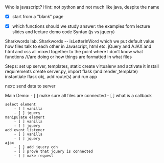 Who is javascript? Hint: not python and not much like java, despite the name


- [x] start from a "blank" page
- [x] which functions should we study
        answer: the examples form lecture slides and lecture demo code
Syntax (js vs jquery)


Sharkwords lab.
    Sharkwords -- isLetterInWord
    which we put default value
    how files talk to each other in Javascript, html etc.
    jQuery and AJAX and html and css all mixed together to the point where I don’t know what functions ///are doing or how things are formatted in what files

Steps:
    set up server, templates, static
        create virtualenv and activate it
        install requirements
        create server.py, import flask (and render_template)
        instantiate flask obj, add route(s) and run app


next: send data to server

Main Demo:
    - [ ] make sure all files are connected 
    - [ ] what is a callback

    select element 
        - [ ] vanilla 
        - [ ] jquery
    manipulate element 
        - [ ] vanilla 
        - [ ] jquery
    add event listener  
        - [ ] vanilla 
        - [ ] jquery
    ajax
        - [ ] add jquery cdn
        - [ ] prove that jquery is connected
        - [ ] make request

    




